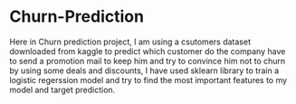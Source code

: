 # Churn-Prediction
Here in Churn prediction project, I am using a csutomers dataset downloaded from kaggle to predict which customer do the company have to send a promotion mail to keep him and try to convince him not to churn by using some deals and discounts, I have used sklearn library to train a logistic regerssion model and try to find the most important features to my model and target prediction.
